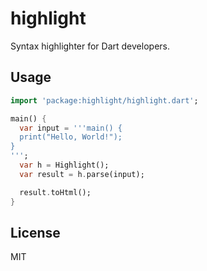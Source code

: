 # highlight

Syntax highlighter for Dart developers.

## Usage

```dart
import 'package:highlight/highlight.dart';

main() {
  var input = '''main() {
  print("Hello, World!");
}
''';
  var h = Highlight();
  var result = h.parse(input);

  result.toHtml();
}

```

## License

MIT
